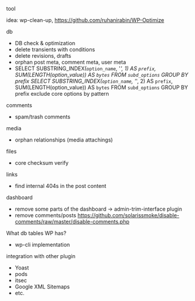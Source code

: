 tool

idea: wp-clean-up, https://github.com/ruhanirabin/WP-Optimize

db
- DB check & optimization
- delete transients with conditions
- delete revisions, drafts
- orphan post meta, comment meta, user meta
- SELECT SUBSTRING_INDEX(`option_name`, '_', 1) AS `prefix`, SUM(LENGTH(option_value)) AS `bytes` FROM `subd_options` GROUP BY prefix
  SELECT SUBSTRING_INDEX(`option_name`, '_', 2) AS `prefix`, SUM(LENGTH(option_value)) AS `bytes` FROM `subd_options` GROUP BY prefix
  exclude core options by pattern

comments
- spam/trash comments

media
- orphan relationships (media attachings)

files
- core checksum verify

links
- find internal 404s in the post content

dashboard
- remove some parts of the dashboard -> admin-trim-interface plugin
- remove comments/posts https://github.com/solarissmoke/disable-comments/raw/master/disable-comments.php

What db tables WP has?

+ wp-cli implementation

integration with other plugin
- Yoast
- pods
- itsec
- Google XML Sitemaps
- etc.
